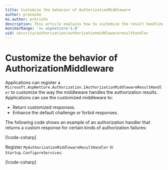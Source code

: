 ```yaml
---
title: Customize the behavior of AuthorizationMiddleware
author: pranavkm
ms.author: prkrishn
description: This article explains how to customize the result handling of AuthorizationMiddleware.
monikerRange: '>= aspnetcore-5.0'
uid: security/authorization/authorizationmiddlewareresulthandler
---
```

# Customize the behavior of AuthorizationMiddleware

Applications can register a `Microsoft.AspNetCore.Authorization.IAuthorizationMiddlewareResultHandler` to customize the way the middleware handles the authorization results. Applications can use the customized middleware to:

* Return customized responses.
* Enhance the default challenge or forbid responses.

The following code shows an example of an authorization handler that returns a custom response for certain kinds of authorization failures:

[!code-csharp[](customizingauthorizationmiddlewareresponse/sample/AuthorizationMiddlewareResultHandlerSample/MyAuthorizationMiddlewareResultHandler.cs)]

Register `MyAuthorizationMiddlewareResultHandler` in `Startup.ConfigureServices`:

[!code-csharp[](customizingauthorizationmiddlewareresponse/sample/AuthorizationMiddlewareResultHandlerSample/Startup.cs?name=snippet)]

<!-- <xref:Microsoft.AspNetCore.Authorization.IAuthorizationMiddlewareResultHandler /> -->